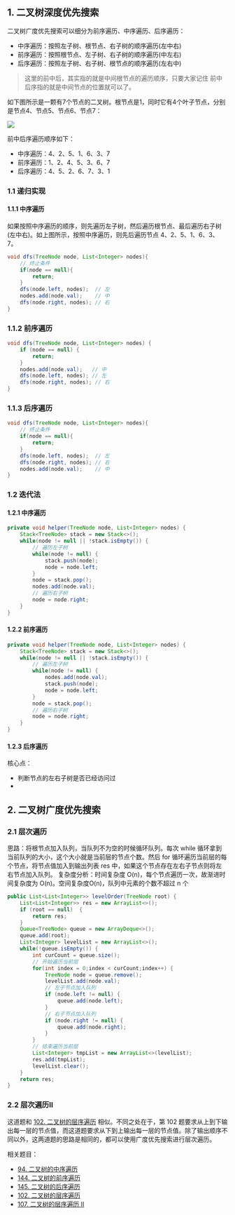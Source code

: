 

## 1. 二叉树深度优先搜索

二叉树广度优先搜索可以细分为前序遍历、中序遍历、后序遍历：
- 中序遍历：按照左子树、根节点、右子树的顺序遍历(左中右)
- 前序遍历：按照根节点、左子树、右子树的顺序遍历(中左右)
- 后序遍历：按照左子树、右子树、根节点的顺序遍历(左右中)

> 这里的前中后，其实指的就是中间根节点的遍历顺序，只要大家记住 前中后序指的就是中间节点的位置就可以了。

如下图所示是一颗有7个节点的二叉树。根节点是1，同时它有4个叶子节点，分别是节点4、节点5、节点6、节点7：

![](1)

前中后序遍历顺序如下：
- 中序遍历：4、2、5、1、6、3、7
- 前序遍历：1、2、4、5、3、6、7
- 后序遍历：4、5、2、6、7、3、1

### 1.1 递归实现

#### 1.1.1 中序遍历

如果按照中序遍历的顺序，则先遍历左子树，然后遍历根节点、最后遍历右子树(左中右)。如上图所示，按照中序遍历，则先后遍历节点 4、2、5、1、6、3、7。

```java
void dfs(TreeNode node, List<Integer> nodes){
    // 终止条件
    if(node == null){
        return;
    }
    dfs(node.left, nodes);  // 左
    nodes.add(node.val);    // 中
    dfs(node.right, nodes); // 右
}
```

### 1.1.2 前序遍历

```java
void dfs(TreeNode node, List<Integer> nodes) {
    if (node == null) {
        return;
    }
    nodes.add(node.val);   // 中
    dfs(node.left, nodes); // 左
    dfs(node.right, nodes); // 右
}
```

### 1.1.3 后序遍历

```java
void dfs(TreeNode node, List<Integer> nodes){
    // 终止条件
    if(node == null){
        return;
    }
    dfs(node.left, nodes);  // 左
    dfs(node.right, nodes); // 右
    nodes.add(node.val);    // 中
}
```

### 1.2 迭代法

#### 1.2.1 中序遍历

```java
private void helper(TreeNode node, List<Integer> nodes) {
    Stack<TreeNode> stack = new Stack<>();
    while(node != null || !stack.isEmpty()) {
        // 遍历左子树
        while(node != null) {
            stack.push(node);
            node = node.left;
        }
        node = stack.pop();
        nodes.add(node.val);
        // 遍历右子树
        node = node.right;
    }
}
```

#### 1.2.2 前序遍历

```java
private void helper(TreeNode node, List<Integer> nodes) {
    Stack<TreeNode> stack = new Stack<>();
    while(node != null || !stack.isEmpty()) {
        // 遍历左子树
        while(node != null) {
            nodes.add(node.val);
            stack.push(node);
            node = node.left;
        }
        node = stack.pop();
        // 遍历右子树
        node = node.right;
    }
}
```

####  1.2.3 后序遍历

核心点：
- 判断节点的左右子树是否已经访问过
-

## 2. 二叉树广度优先搜索

### 2.1 层次遍历

思路：将根节点加入队列，当队列不为空的时候循环队列。每次 while 循环拿到当前队列的大小，这个大小就是当前层的节点个数。然后 for 循环遍历当前层的每个节点，将节点值加入到输出列表 res 中，如果这个节点存在左右子节点则将左右节点加入队列。
复杂度分析：时间复杂度 O(n)，每个节点遍历一次，故渐进时间复杂度为 O(n)。空间复杂度O(n)，队列中元素的个数不超过 n 个
```java
public List<List<Integer>> levelOrder(TreeNode root) {
    List<List<Integer>> res = new ArrayList<>();
    if (root == null)  {
        return res;
    }
    Queue<TreeNode> queue = new ArrayDeque<>();
    queue.add(root);
    List<Integer> levelList = new ArrayList<>();
    while(!queue.isEmpty()) {
        int curCount = queue.size();
        // 开始遍历当前层
        for(int index = 0;index < curCount;index++) {
            TreeNode node = queue.remove();
            levelList.add(node.val);
            // 左子节点加入队列
            if (node.left != null) {
                queue.add(node.left);
            }
            // 右子节点加入队列
            if (node.right != null) {
                queue.add(node.right);
            }
        }
        // 结束遍历当前层
        List<Integer> tmpList = new ArrayList<>(levelList);
        res.add(tmpList);
        levelList.clear();
    }
    return res;
}
```
### 2.2 层次遍历II

这道题和 [102. 二叉树的层序遍历](https://leetcode-cn.com/problems/binary-tree-level-order-traversal/) 相似。不同之处在于，第 102 题要求从上到下输出每一层的节点值，而这道题要求从下到上输出每一层的节点值。除了输出顺序不同以外，这两道题的思路是相同的，都可以使用广度优先搜索进行层次遍历。



相关题目：
- [94. 二叉树的中序遍历](https://leetcode-cn.com/problems/binary-tree-inorder-traversal)
- [144. 二叉树的前序遍历](https://leetcode-cn.com/problems/binary-tree-preorder-traversal/)
- [145. 二叉树的后序遍历](https://leetcode-cn.com/problems/binary-tree-postorder-traversal/)
- [102. 二叉树的层序遍历](https://leetcode-cn.com/problems/binary-tree-level-order-traversal/)
- [107. 二叉树的层序遍历 II](https://leetcode-cn.com/problems/binary-tree-level-order-traversal-ii/)
